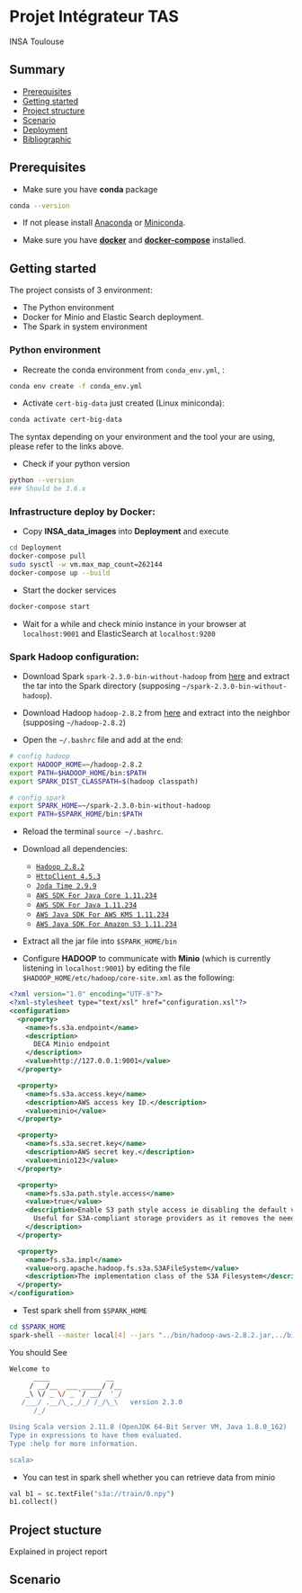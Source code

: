 # Projet Intégrateur TAS
INSA Toulouse

## Summary
* [Prerequisites](#Prerequisites)
* [Getting started](#Getting-started)
* [Project structure](#Project-structure)
* [Scenario](#Scenario)
* [Deployment](Deployment)
* [Bibliographic](biblio)


## Prerequisites
* Make sure you have **conda** package
```sh
conda --version
```
* If not please install [Anaconda](https://www.anaconda.com/download/#linux) or [Miniconda](https://docs.conda.io/en/latest/miniconda.html).

* Make sure you have [**docker**](https://docs.docker.com/install/linux/docker-ce/ubuntu/) and [**docker-compose**](https://docs.docker.com/compose/install/) installed.

## Getting started
The project consists of 3 environment:
* The Python environment
* Docker for Minio and Elastic Search deployment.
* The Spark in system environment

### Python environment
* Recreate the conda environment from `conda_env.yml`, :
```sh
conda env create -f conda_env.yml
```

* Activate `cert-big-data` just created (Linux miniconda):
```sh
conda activate cert-big-data
```
The syntax depending on your environment and the tool your are using, please refer to the links above.

* Check if your python version
```sh
python --version
### Should be 3.6.x
```

### Infrastructure deploy by Docker:
* Copy **INSA_data_images** into **Deployment** and execute
```sh
cd Deployment
docker-compose pull
sudo sysctl -w vm.max_map_count=262144
docker-compose up --build
```

* Start the docker services
```sh
docker-compose start
```

* Wait for a while and check minio instance in your browser at `localhost:9001` and ElasticSearch at `localhost:9200`

### Spark Hadoop configuration:
* Download Spark `spark-2.3.0-bin-without-hadoop` from [here](https://www.apache.org/dyn/closer.lua/spark/spark-2.3.0/spark-2.3.0-bin-without-hadoop.tgz) and extract the tar into the Spark directory (supposing `~/spark-2.3.0-bin-without-hadoop`).

* Download Hadoop `hadoop-2.8.2` from [here](https://archive.apache.org/dist/hadoop/core/hadoop-2.8.2/hadoop-2.8.2.tar.gz) and extract into the neighbor (supposing `~/hadoop-2.8.2`)

* Open the `~/.bashrc` file and add at the end:
```sh
# config hadoop
export HADOOP_HOME=~/hadoop-2.8.2
export PATH=$HADOOP_HOME/bin:$PATH
export SPARK_DIST_CLASSPATH=$(hadoop classpath)

# config spark
export SPARK_HOME=~/spark-2.3.0-bin-without-hadoop
export PATH=$SPARK_HOME/bin:$PATH
```

* Reload the terminal `source ~/.bashrc`.

* Download all dependencies:
    * [`Hadoop 2.8.2`](https://mvnrepository.com/artifact/org.apache.hadoop/hadoop-aws/2.8.2)
    * [`HttpClient 4.5.3`](https://mvnrepository.com/artifact/org.apache.httpcomponents/httpclient/4.5.3)
    * [`Joda Time 2.9.9`](https://mvnrepository.com/artifact/joda-time/joda-time/2.9.9)
    * [`AWS SDK For Java Core 1.11.234`](https://mvnrepository.com/artifact/com.amazonaws/aws-java-sdk-core/1.11.234)
    * [`AWS SDK For Java 1.11.234`](https://mvnrepository.com/artifact/com.amazonaws/aws-java-sdk/1.11.234)
    * [`AWS Java SDK For AWS KMS 1.11.234`](http://mvnrepository.com/artifact/com.amazonaws/aws-java-sdk-kms/1.11.234)
    * [`AWS Java SDK For Amazon S3 1.11.234`](https://mvnrepository.com/artifact/com.amazonaws/aws-java-sdk-s3/1.11.234)

* Extract all the jar file into `$SPARK_HOME/bin`

* Configure **HADOOP** to communicate with **Minio** (which is currently listening in `localhost:9001`) by editing the file `$HADOOP_HOME/etc/hadoop/core-site.xml` as the following:

```xml
<?xml version="1.0" encoding="UTF-8"?>
<?xml-stylesheet type="text/xsl" href="configuration.xsl"?>
<configuration>
  <property>
    <name>fs.s3a.endpoint</name>
    <description>
      DECA Minio endpoint
    </description>
    <value>http://127.0.0.1:9001</value>
  </property>

  <property>
    <name>fs.s3a.access.key</name>
    <description>AWS access key ID.</description>
    <value>minio</value>
  </property>

  <property>
    <name>fs.s3a.secret.key</name>
    <description>AWS secret key.</description>
    <value>minio123</value>
  </property>

  <property>
    <name>fs.s3a.path.style.access</name>
    <value>true</value>
    <description>Enable S3 path style access ie disabling the default virtual hosting behaviour.
      Useful for S3A-compliant storage providers as it removes the need to set up DNS for virtual hosting.
    </description>
  </property>

  <property>
    <name>fs.s3a.impl</name>
    <value>org.apache.hadoop.fs.s3a.S3AFileSystem</value>
    <description>The implementation class of the S3A Filesystem</description>
  </property>
</configuration>
```

* Test spark shell from `$SPARK_HOME`
```sh
cd $SPARK_HOME
spark-shell --master local[4] --jars "../bin/hadoop-aws-2.8.2.jar,../bin/httpclient-4.5.3.jar,../bin/aws-java-sdk-core-1.11.234.jar,../bin/aws-java-sdk-kms-1.11.234.jar,../bin/aws-java-sdk-1.11.234.jar,../bin/aws-java-sdk-s3-1.11.234.jar,../bin/joda-time-2.9.9.jar"
```

You should See
```sh
Welcome to
      ____              __
     / __/__  ___ _____/ /__
    _\ \/ _ \/ _ `/ __/  '_/
   /___/ .__/\_,_/_/ /_/\_\   version 2.3.0
      /_/

Using Scala version 2.11.8 (OpenJDK 64-Bit Server VM, Java 1.8.0_162)
Type in expressions to have them evaluated.
Type :help for more information.

scala>
```

* You can test in spark shell whether you can retrieve data from minio
```python
val b1 = sc.textFile("s3a://train/0.npy")
b1.collect()
```

## Project stucture
Explained in project report

## Scenario
